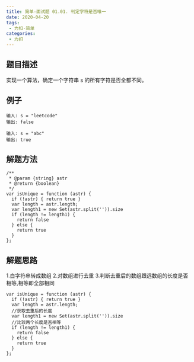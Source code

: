 ```yaml
---
title: 简单-面试题 01.01. 判定字符是否唯一
date: 2020-04-20
tags:
 - 力扣-简单
categories: 
 - 力扣
---
```


## 题目描述
实现一个算法，确定一个字符串 s 的所有字符是否全都不同。
 
## 例子
```
输入: s = "leetcode"
输出: false 

```
```
输入: s = "abc"
输出: true

```


##  解题方法

```
/**
 * @param {string} astr
 * @return {boolean}
 */
var isUnique = function (astr) {
  if (!astr) { return true }
  var length = astr.length;
  var length1 = new Set(astr.split('')).size
  if (length != length1) {
    return false
  } else {
    return true
  }
};
```
##  解题思路

1.白字符串转成数组
2.对数组进行去重
3.判断去重后的数组跟远数组的长度是否相等,相等即全部相同

```
var isUnique = function (astr) {
  if (!astr) { return true }
  var length = astr.length;
  //获取去重后的长度
  var length1 = new Set(astr.split('')).size
  //比较两个长度是否相等
  if (length != length1) {
    return false
  } else {
    return true
  }
};
```